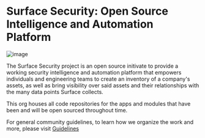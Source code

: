 # Surface Security: Open Source Intelligence and Automation Platform

![image](https://user-images.githubusercontent.com/7786556/214349026-4d3bcfde-7dbf-4b97-a594-357eb78f9cee.png)

The Surface Security project is an open source initivate to provide a working security intelligence and automation platform that empowers individuals and engineering teams to create an inventory of a company's assets, as well as bring visibility over said assets and their relationships with the many data points Surface collects.

This org houses all code repositories for the apps and modules that have been and will be open sourced throughout time.

For general community guidelines, to learn how we organize the work and more, please visit [Guidelines](https://github.com/surface-security/guidelines/)
